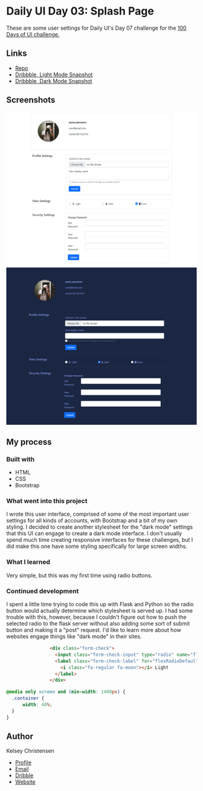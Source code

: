 <h1>Daily UI Day 03: Splash Page</h1>

<p>
These are some user settings for Daily UI's Day 07 challenge for the <a href="https://www.dailyui.co/"> 100 Days of UI 
challenge.</a></p>



## Links

- [Repo](https://github.com/kelseychristensen/Daily-UI-Day-07 "Daily UI Day 07 Repo")
- [Dribbble, Light Mode Snapshot](https://dribbble.com/shots/20008085-Daily-UI-Day-7-User-Settings-Light-Mode "Dribbble Link 1")
- [Dribbble, Dark Mode Snapshot](https://dribbble.com/shots/20008090-Daily-UI-Day-7-Dark-Mode "Dribbble Link 2")

## Screenshots

![Light Mode](scsh1.PNG "Light Mode Screenshot")
![Dark Mode](scsh2.PNG "Dark Mode Screenshot")


## My process

### Built with

- HTML
- CSS
- Bootstrap

### What went into this project

I wrote this user interface, comprised of some of the most important user settings for all kinds of accounts, with Bootstrap and a bit of my own styling. I decided to create another stylesheet for
the "dark mode" settings that this UI can engage to create a dark mode interface. I don't usually spend much time creating responsive interfaces for these challenges, but I did make this one have some styling specifically for large screen widths. 

### What I learned

Very simple, but this was my first time using radio buttons. 

### Continued development

I spent a little time trying to code this up with Flask and Python so the radio button would actually determine which stylesheet is served up. I had some trouble with this, however, because I couldn't figure out how to push the selected radio to the flask server without also adding some sort of submit button and making it a "post" request. I'd like to learn more about how websites engage things like "dark mode" in their sites.
```html
                <div class="form-check">
                  <input class="form-check-input" type="radio" name="flexRadioDefault" id="flexRadioDefault1">
                  <label class="form-check-label" for="flexRadioDefault1">
                    <i class="fa-regular fa-moon"></i> Light
                  </label>
                </div>
```
```css
@media only screen and (min-width: 1400px) {
  .container {
      width: 40%;
  }
}
```
## Author

Kelsey Christensen

- [Profile](https://github.com/kelseychristensen "Kelsey Christensen")
- [Email](mailto:kelsey.c.christensen@gmail.com?subject=Hi "Hi!")
- [Dribble](https://dribbble.com/kelseychristensen "Hi!")
- [Website](http://kelseychristensen.com/ "Welcome")
